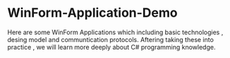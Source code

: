 # WinForm-Application-Demo
Here are some WinForm Applications which including basic technologies , desing model and communtication protocols.
Aftering taking these into practice , we will learn more deeply about C# programming knowledge.

